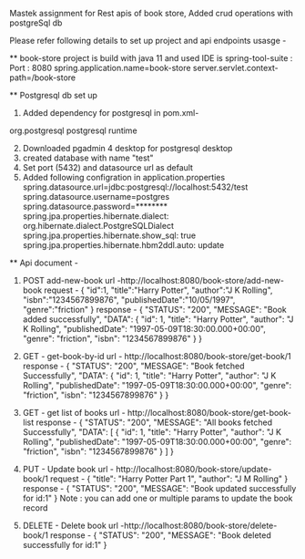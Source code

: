 Mastek assignment for Rest apis of book store, Added crud operations with postgreSql db

Please refer following details to set up project and api endpoints usasge - 

** book-store project is build with java 11 and used IDE is spring-tool-suite : 
Port : 8080
spring.application.name=book-store
server.servlet.context-path=/book-store

** Postgresql db set up 
1. Added dependency for postgresql in pom.xml-

<dependency>
			<groupId>org.postgresql</groupId>
			<artifactId>postgresql</artifactId>
			<scope>runtime</scope>
</dependency>

2. Downloaded pgadmin 4 desktop for postgresql desktop
3. created database with name "test"
4. Set port (5432) and datasource url as default
5. Added following configration in application.properties
spring.datasource.url=jdbc:postgresql://localhost:5432/test
spring.datasource.username=postgres
spring.datasource.password=********
spring.jpa.properties.hibernate.dialect: org.hibernate.dialect.PostgreSQLDialect
spring.jpa.properties.hibernate.show_sql: true
spring.jpa.properties.hibernate.hbm2ddl.auto: update


** Api document -
1. POST add-new-book
url -http://localhost:8080/book-store/add-new-book
request -
{
    "id":1,
    "title":"Harry Potter",
    "author":"J K Rolling",
    "isbn":"1234567899876",
    "publishedDate":"10/05/1997",
    "genre":"friction"
}
response -
{
    "STATUS": "200",
    "MESSAGE": "Book added successfully",
    "DATA": {
        "id": 1,
        "title": "Harry Potter",
        "author": "J K Rolling",
        "publishedDate": "1997-05-09T18:30:00.000+00:00",
        "genre": "friction",
        "isbn": "1234567899876"
    }
}

2. GET - get-book-by-id
url - http://localhost:8080/book-store/get-book/1
response - {
    "STATUS": "200",
    "MESSAGE": "Book fetched Successfully",
    "DATA": {
        "id": 1,
        "title": "Harry Potter",
        "author": "J K Rolling",
        "publishedDate": "1997-05-09T18:30:00.000+00:00",
        "genre": "friction",
        "isbn": "1234567899876"
    }
}

3. GET - get list of books
url - http://localhost:8080/book-store/get-book-list
response - {
    "STATUS": "200",
    "MESSAGE": "All books fetched Successfully",
    "DATA": [
        {
            "id": 1,
            "title": "Harry Potter",
            "author": "J K Rolling",
            "publishedDate": "1997-05-09T18:30:00.000+00:00",
            "genre": "friction",
            "isbn": "1234567899876"
        }
    ]
}

4. PUT - Update book
url - http://localhost:8080/book-store/update-book/1
request - {
    "title": "Harry Potter Part 1",
    "author": "J M Rolling"
}
response -  {
    "STATUS": "200",
    "MESSAGE": "Book updated successfully for id:1"
}
Note : you can add one or multiple params to update the book record

5. DELETE - Delete book
url -http://localhost:8080/book-store/delete-book/1
response - {
    "STATUS": "200",
    "MESSAGE": "Book deleted successfully for id:1"
}
